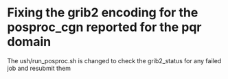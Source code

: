 # Fixing the grib2 encoding for the posproc_cgn reported for the pqr domain
The ush/run_posproc.sh is changed to check the grib2_status for any failed job and resubmit them
